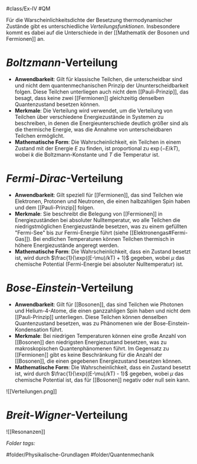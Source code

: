 #class/Ex-IV #QM 

Für die Warscheinlichkeitsdichte der Besetzung thermodynamischer Zustände gibt es unterschiedliche *Verteilungsfunktionen*.
Insbesondere kommt es dabei auf die Unterschiede in der [[Mathematik der Bosonen und Fermionen]] an.

# *Boltzmann*-Verteilung

- **Anwendbarkeit**: Gilt für klassische Teilchen, die unterscheidbar sind und nicht dem quantenmechanischen Prinzip der Ununterscheidbarkeit folgen. Diese Teilchen unterliegen auch nicht dem [[Pauli-Prinzip]], das besagt, dass keine zwei [[Fermionen]] gleichzeitig denselben Quantenzustand besetzen können.
- **Merkmale**: Die Verteilung wird verwendet, um die Verteilung von Teilchen über verschiedene Energiezustände in Systemen zu beschreiben, in denen die Energieunterschiede deutlich größer sind als die thermische Energie, was die Annahme von unterscheidbaren Teilchen ermöglicht.
- **Mathematische Form**: Die Wahrscheinlichkeit, ein Teilchen in einem Zustand mit der Energie $E$ zu finden, ist proportional zu $\exp(-E/kT)$, wobei $k$ die Boltzmann-Konstante und $T$ die Temperatur ist.

# *Fermi-Dirac*-Verteilung

- **Anwendbarkeit**: Gilt speziell für [[Fermionen]], das sind Teilchen wie Elektronen, Protonen und Neutronen, die einen halbzahligen Spin haben und dem [[Pauli-Prinzip]] folgen.
- **Merkmale**: Sie beschreibt die Belegung von [[Fermionen]] in Energiezuständen bei absoluter Nulltemperatur, wo alle Teilchen die niedrigstmöglichen Energiezustände besetzen, was zu einem gefüllten "Fermi-See" bis zur Fermi-Energie führt (siehe [[Elektronengas#Fermi-Gas]]). Bei endlichen Temperaturen können Teilchen thermisch in höhere Energiezustände angeregt werden.
- **Mathematische Form**: Die Wahrscheinlichkeit, dass ein Zustand besetzt ist, wird durch $\frac{1}{\exp((E-\mu)/kT) + 1}$ gegeben, wobei $\mu$ das chemische Potential (Fermi-Energie bei absoluter Nulltemperatur) ist.

# *Bose-Einstein*-Verteilung

- **Anwendbarkeit**: Gilt für [[Bosonen]], das sind Teilchen wie Photonen und Helium-4-Atome, die einen ganzzahligen Spin haben und nicht dem [[Pauli-Prinzip]] unterliegen. Diese Teilchen können denselben Quantenzustand besetzen, was zu Phänomenen wie der Bose-Einstein-Kondensation führt.
- **Merkmale**: Bei niedrigen Temperaturen können eine große Anzahl von [[Bosonen]] den niedrigsten Energiezustand besetzen, was zu makroskopischen Quantenphänomenen führt. Im Gegensatz zu [[Fermionen]] gibt es keine Beschränkung für die Anzahl der [[Bosonen]], die einen gegebenen Energiezustand besetzen können.
- **Mathematische Form**: Die Wahrscheinlichkeit, dass ein Zustand besetzt ist, wird durch $\frac{1}{\exp((E-\mu)/kT) - 1}$ gegeben, wobei $\mu$ das chemische Potential ist, das für [[Bosonen]] negativ oder null sein kann.

![[Verteilungen.png]]

# *Breit-Wigner*-Verteilung
![[Resonanzen]]


 *Folder tags:*

#folder/Physikalische-Grundlagen #folder/Quantenmechanik